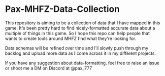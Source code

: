 # Pax-MHFZ-Data-Collection
This repository is aiming to be a collection of data that I have mapped in this game. 
It's been pretty hard to find nicely-formatted accurate data about a multiple of things in this game. So I hope this repo can help people that wants to create tools around MHFZ find what they're looking for.

Data schemas will be refined over time and I'll slowly push through my backlog and upload more data as I come across it in my different projects.

If you have any suggestion about data-formatting, feel free to raise an issue or shoot me a DM on Discord at @pax_777
